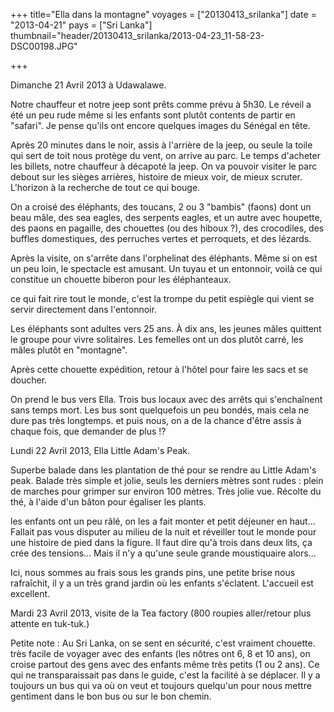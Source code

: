 +++
title="Ella dans la montagne"
voyages = ["20130413_srilanka"]
date = "2013-04-21"
pays = ["Sri Lanka"]
thumbnail="header/20130413_srilanka/2013-04-23_11-58-23-DSC00198.JPG"

+++



Dimanche 21 Avril 2013 à Udawalawe.

Notre chauffeur et notre jeep sont prêts comme prévu à 5h30. Le réveil a été un peu rude même si les enfants sont plutôt contents de partir en "safari". 
Je pense qu'ils ont encore quelques images du Sénégal en tête.

Après 20 minutes dans le noir, assis à l'arrière de la jeep, ou seule la toile qui sert de toit nous protège du vent,  on arrive au parc.
Le temps d'acheter les billets, notre chauffeur à décapoté la jeep. On va pouvoir visiter le parc debout sur les sièges arrières, histoire de mieux voir, de mieux scruter. L'horizon à la recherche de tout ce qui bouge.

On a croisé des éléphants, des toucans, 2 ou 3 "bambis" (faons) dont un beau mâle, des sea eagles, des serpents eagles, et un autre avec houpette, des paons en pagaille, des chouettes (ou des hiboux ?), des crocodiles, des buffles domestiques, des perruches vertes et perroquets, et des lézards.

Après la visite, on s'arrête dans l'orphelinat des éléphants. Même si on est un peu loin, le spectacle est amusant. Un tuyau et un entonnoir, voilà ce qui constitue un chouette biberon pour les éléphanteaux.

ce qui fait rire tout le monde, c'est la trompe du petit espiègle qui vient se servir directement dans l'entonnoir.

Les éléphants sont adultes vers 25 ans. À dix ans, les jeunes mâles quittent le groupe pour vivre solitaires. Les femelles ont un dos plutôt carré, les mâles plutôt en "montagne".

Après cette chouette expédition, retour à l'hôtel pour faire les sacs et se doucher.

On prend le bus vers Ella. Trois bus locaux avec des arrêts qui s'enchaînent sans temps mort.
Les bus sont quelquefois un peu bondés, mais cela ne dure pas très longtemps. et puis nous, on a de la chance d'être assis à chaque fois, que demander de plus !?



Lundi 22 Avril 2013, Ella Little Adam's Peak.

Superbe balade dans les plantation de thé pour se rendre au Little Adam's peak. Balade très simple et jolie, seuls les derniers mètres sont rudes : plein de marches pour grimper sur environ 100 mètres. Très jolie vue. Récolte du thé, à l'aide d'un bâton pour égaliser les plants.

les enfants ont un peu râlé, on les a fait monter et petit déjeuner en haut... Fallait pas vous disputer au milieu de la nuit et réveiller tout le monde pour une histoire de pied dans la figure. Il faut dire qu'à trois dans deux lits, ça crée des tensions... Mais il n'y a qu'une seule grande moustiquaire alors...

Ici, nous sommes au frais sous les grands pins, une petite brise nous rafraîchit, il y a un très grand jardin où les enfants s'éclatent. L'accueil est excellent.



Mardi 23 Avril 2013, visite de la Tea factory (800 roupies aller/retour plus attente en tuk-tuk.)

Petite note : Au Sri Lanka, on se sent en sécurité, c'est vraiment chouette. très facile de voyager avec des enfants (les nôtres ont 6, 8 et 10 ans), on croise partout des gens avec des enfants même très petits (1 ou 2 ans). Ce qui ne transparaissait pas dans le guide, c'est la facilité à se déplacer. Il y a toujours un bus qui va où on veut et toujours quelqu'un pour nous mettre gentiment dans le bon bus ou sur le bon chemin.



